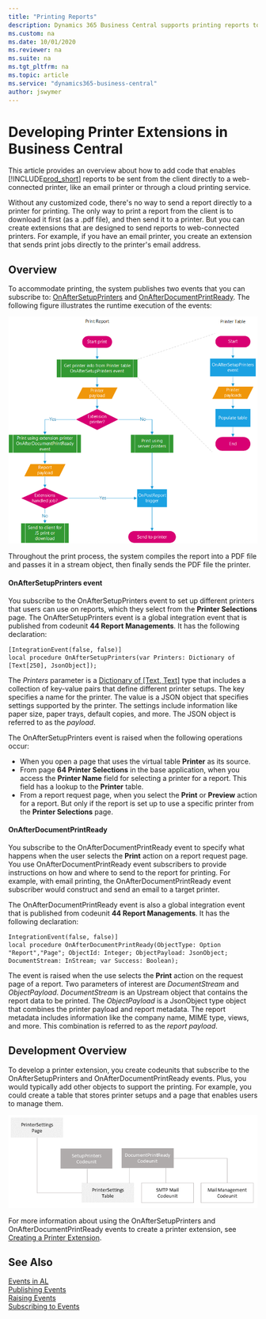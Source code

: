 ```yaml
---
title: "Printing Reports"
description: Dynamics 365 Business Central supports printing reports to cloud-based printers. 
ms.custom: na
ms.date: 10/01/2020
ms.reviewer: na
ms.suite: na
ms.tgt_pltfrm: na
ms.topic: article
ms.service: "dynamics365-business-central"
author: jswymer
---
```

# Developing Printer Extensions in Business Central

This article provides an overview about how to add code that enables [!INCLUDE[prod_short](../developer/includes/prod_short.md)] reports to be sent from the client directly to a web-connected printer, like an email printer or through a cloud printing service.

Without any customized code, there's no way to send a report directly to a printer for printing. The only way to print a report from the client is to download it first (as a .pdf file), and then send it to a printer. But you can create extensions that are designed to send reports to  web-connected printers. For example, if you have an email printer, you create an extension that sends print jobs directly to the printer's email address.

## Overview

To accommodate printing, the system publishes two events that you can subscribe to: [OnAfterSetupPrinters](devenv-onaftersetupprinters-event.md) and [OnAfterDocumentPrintReady](devenv-onafterdocumentprintready-event.md). The following figure illustrates the runtime execution of the events:

![Report printing](media/report-printing-runtime4.png "Report printing")

Throughout the print process, the system compiles the report into a PDF file and passes it in a stream object, then finally sends the PDF file the printer.

#### OnAfterSetupPrinters event

You subscribe to the OnAfterSetupPrinters event to set up different printers that users can use on reports, which they select from the **Printer Selections** page. The OnAfterSetupPrinters event is a global integration event that is published from codeunit **44 Report Managements**. It has the following declaration:  

```AL
[IntegrationEvent(false, false)]
local procedure OnAfterSetupPrinters(var Printers: Dictionary of [Text[250], JsonObject]);
```

The *Printers* parameter is a [Dictionary of [Text, Text]](methods-auto/dictionary/dictionary-data-type.md) type that includes a collection of key-value pairs that define different printer setups. The key specifies a name for the printer. The value is a JSON object that specifies settings supported by the printer. The settings include information like paper size, paper trays, default copies, and more. The JSON object is referred to as the *payload*.

The OnAfterSetupPrinters event is raised when the following operations occur:

- When you open a page that uses the virtual table **Printer** as its source.
- From page **64 Printer Selections** in the base application, when you access the **Printer Name** field for selecting a printer for a report. This field has a lookup to the **Printer** table.
- From a report request page, when you select the **Print** or **Preview** action for a report. But only if the report is set up to use a specific printer from the **Printer Selections** page.

#### OnAfterDocumentPrintReady

You subscribe to the OnAfterDocumentPrintReady event to specify what happens when the user selects the **Print** action on a report request page. You use OnAfterDocumentPrintReady event subscribers to provide instructions on how and where to send to the report for printing. For example, with email printing, the OnAfterDocumentPrintReady event subscriber would construct and send an email to a target printer. 

The OnAfterDocumentPrintReady event is also a global integration event that is published from codeunit **44 Report Managements**. It has the following declaration:

```AL
IntegrationEvent(false, false)]
local procedure OnAfterDocumentPrintReady(ObjectType: Option "Report","Page"; ObjectId: Integer; ObjectPayload: JsonObject; DocumentStream: InStream; var Success: Boolean);
```

The event is raised when the use selects the **Print** action on the request page of a report. Two parameters of interest are *DocumentStream* and *ObjectPayload*. *DocumentStream* is an Upstream object that contains the report data to be printed. The *ObjectPayload* is a JsonObject type object that combines the printer payload and report metadata. The report metadata includes information like the company name, MIME type, views, and more. This combination is referred to as the *report payload*. 

## Development Overview

To develop a printer extension, you create codeunits that subscribe to the OnAfterSetupPrinters and OnAfterDocumentPrintReady events. Plus, you would typically add other objects to support the printing. For example, you could create a table that stores printer setups and a page that enables users to manage them. <!--As a good example, check out the **Send To Email Printer** extension that is available with Business Central. The following figure provides a simplified overview of the objects that make up this extension. -->


![Report printing](media/report-printing-design-v2.png "Report printing")

<!--
The following figure illustrates a simplified development flow:

![Report printing](media/report-printing.png "Report printing")
-->

For more information about using the OnAfterSetupPrinters and OnAfterDocumentPrintReady events to create a printer extension, see [Creating a Printer Extension](devenv-reports-create-printer-extension.md).
<!--
> [!TIP]
> These articles will explain the usage through simple examples. To see a detailed implementation in action, check out the **Send To Email Printer** extension that included with Business Central.

articles will explain how to subscribe to and use the events:

[Setting Up Printers With the OnAfterSetupPrinters event](devenv-reports-setup-printers.md)

[Handling Print Action with the OnAfterSetupPrinters Event](devenv-reports-handle-print-action.md)-->

## See Also  

<!--[Troubleshooting Email Printing](devenv-report-troubleshooting-printing.md)  -->
 [Events in AL](devenv-events-in-al.md)   
 [Publishing Events](devenv-publishing-events.md)   
 [Raising Events](devenv-raising-events.md)   
 [Subscribing to Events](devenv-subscribing-to-events.md)  